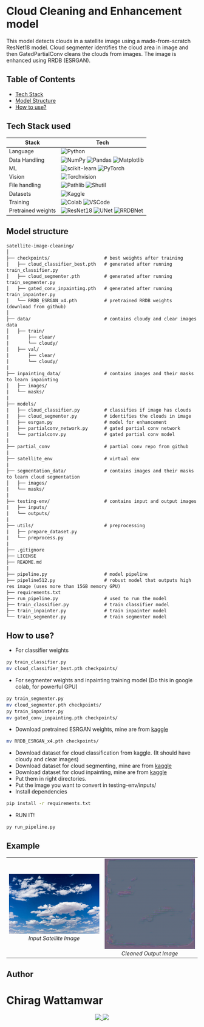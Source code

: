 # Cloud Cleaning and Enhancement model
This model detects clouds in a satellite image using a made-from-scratch ResNet18 model. Cloud segmenter identifies the cloud area in image and then GatedPartialConv cleans the clouds from images. The image is enhanced using RRDB (ESRGAN).

## Table of Contents
- [Tech Stack](#tech-stack-used)  
- [Model Structure](#model-structure)  
- [How to use?](#how-to-use)

## Tech Stack used
| Stack | Tech |
|----------|----------|
| Language | ![Python](https://img.shields.io/badge/Python-3.8-blue?logo=python&logoColor=white) |
| Data Handling    | ![NumPy](https://img.shields.io/badge/NumPy-013243?logo=numpy&logoColor=white) ![Pandas](https://img.shields.io/badge/Pandas-150458?logo=pandas&logoColor=white) ![Matplotlib](https://img.shields.io/badge/Matplotlib-221f1f?logo=matplotlib&logoColor=white)|
| ML    | ![scikit-learn](https://img.shields.io/badge/scikit--learn-F7931E?logo=scikit-learn&logoColor=white) ![PyTorch](https://img.shields.io/badge/PyTorch-%23EE4C2C.svg?logo=pytorch&logoColor=white)  |
| Vision    | ![Torchvision](https://img.shields.io/badge/Torchvision-%23EE4C2C.svg?logo=PyTorch&logoColor=white)  |
| File handling | ![Pathlib](https://img.shields.io/badge/Pathlib-3776AB?logo=python&logoColor=white) ![Shutil](https://img.shields.io/badge/Shutil-3776AB?logo=python&logoColor=white) |
| Datasets | ![Kaggle](https://img.shields.io/badge/Kaggle-20BEFF?logo=kaggle&logoColor=white) |
| Training | ![Colab](https://img.shields.io/badge/Colab-F9AB00?logo=googlecolab&logoColor=white) ![VSCode](https://img.shields.io/badge/VSCode-0078D7?logo=visual-studio-code&logoColor=white) |
| Pretrained weights | ![ResNet18](https://img.shields.io/badge/ResNet18-CloudClassifier-blueviolet) ![UNet](https://img.shields.io/badge/UNet-CloudSegmenter-lightblue) ![RRDBNet](https://img.shields.io/badge/RRDBNet-Enhancement-green) |

## Model structure
```
satellite-image-cleaning/
│
├── checkpoints/                    # best weights after training 
│   ├── cloud_classifier_best.pth   # generated after running train_classifier.py
│   ├── cloud_segmenter.pth         # generated after running train_segmenter.py 
│   ├── gated_conv_inpainting.pth   # generated after running train_inpainter.py
│   └── RRDB_ESRGAN_x4.pth          # pretrained RRDB weights (download from github)
│   
├── data/                           # contains cloudy and clear images data     
│   ├── train/ 
|       ├── clear/
|       └── cloudy/
│   ├── val/
|       ├── clear/
|       └── cloudy/
|     
├── inpainting_data/                # contains images and their masks to learn inpainting    
│   ├── images/
|   └── masks/
|
├── models/
|   ├── cloud_classifier.py         # classifies if image has clouds
|   ├── cloud_segmenter.py          # identifies the clouds in image
|   ├── esrgan.py                   # model for enhancement
|   ├── partialconv_network.py      # gated partial conv network
|   └── partialconv.py              # gated partial conv model
|
├── partial_conv                    # partial conv repo from github
|                                      
├── satellite_env                   # virtual env
|           
├── segmentation_data/              # contains images and their masks to learn cloud segmentation    
│   ├── images/
|   └── masks/
|
├── testing-env/                    # contains input and output images
|   ├── inputs/
|   └── outputs/
|
├── utils/                          # preprocessing
|   ├── prepare_dataset.py
|   └── preprocess.py
|
├── .gitignore    
├── LICENSE
├── README.md
|
├── pipeline.py                     # model pipeline
├── pipeline512.py                  # robust model that outputs high res image (uses more than 15GB memory GPU)
├── requirements.txt
├── run_pipeline.py                 # used to run the model
├── train_classifier.py             # train classifier model
├── train_inpainter.py              # train inpainter model
└── train_segmenter.py              # train segmenter model
```
## How to use?
- For classifier weights
```bash
py train_classifier.py
mv cloud_classifier_best.pth checkpoints/
```
- For segmenter weights and inpainting training model (Do this in google colab, for powerful GPU)
```bash
py train_segmenter.py
mv cloud_segmenter.pth checkpoints/
py train_inpainter.py
mv gated_conv_inpainting.pth checkpoints/
```
- Download pretrained ESRGAN weights, mine are from [kaggle](https://www.kaggle.com/datasets/djokester/real-esrgan-weights)
```bash
mv RRDB_ESRGAN_x4.pth checkpoints/
```
- Download dataset for cloud classification from kaggle. (It should have cloudy and clear images)
- Download dataset for cloud segmenting, mine are from [kaggle](https://www.kaggle.com/datasets/ajoshi944/cloud-masking-dataset-v1)
- Download dataset for cloud inpainting, mine are from [kaggle](https://www.kaggle.com/datasets/shubhank001/rice-remote-sensing-images-for-cloud-removal)
- Put them in right directories.
- Put the image you want to convert in testing-env/inputs/
- Install dependencies
```bash
pip install -r requirements.txt
```
- RUN IT!
```bash
py run_pipeline.py
```

## Example
<table>
  <tr>
    <td align="center">
      <img src="testing-env/inputs/0.png" alt="Input Image" width="300"/><br>
      <em>Input Satellite Image</em>
    </td>
    <td align="center">
      <img src="testing-env/outputs/satelliteimagetestingenhanced.png" alt="Output Image" width="300"/><br>
      <em>Cleaned Output Image</em>
    </td>
  </tr>
</table>

## Author
# Chirag Wattamwar  

<p align="center">
  <a href="https://instagram.com/chirag_gg234">
    <img src="https://img.shields.io/badge/Instagram-%23E4405F.svg?&logo=instagram&logoColor=white&style=for-the-badge"/>
  </a>
  <a href="https://www.linkedin.com/in/chirag-wattamwar-5b985a313">
    <img src="https://img.shields.io/badge/LinkedIn-0A66C2?style=for-the-badge&logo=linkedin&logoColor=white"/>
  </a>
</p>
